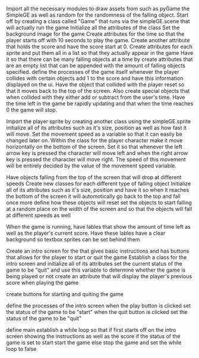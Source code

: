 Import all the necessary modules to draw assets from such as pyGame the SimpleGE as well as random for the randomness of the falling object.
Start off by creating a class called "Game" that runs via the simpleGE.scene that will actually run the game
  Initialize all the attributes of the class
    Set the background image for the game
    Create attributes for the time so that the player starts off with 10 seconds to play the game. Create another attribute that holds the score and have the score start at 0.
    Create attributes for each sprite and put them all in a list so that they actually appear in the game
    Have it so that there can be many falling objects at a time by create attributes that are an empty list that can be appended with the amount of falling objects specified.
  define the processes of the game itself
    whenever the player collides with certain objects add 1 to the score and have this information displayed on the ui. Have the object that collided with the player reset so that it moves back to the top of the screen. Also create special objects that when collided with they either add or subtract from the user's time.
    Have the time left in the game be rapidly updating and that when the time reaches 0 the game will stop.

Import the player sprite by creating another class using the simpleGE.sprite
  initialize all of its attributes such as it's size, position as well as how fast it will move. Set the movement speed as a variable so that it can easily be changed later on.
  Within the class for the player character make it move horizontally on the bottom of the screen. Set it so that whenever the left arrow key is pressed the character will move left and when the right arrow key is pressed the character will move right.
  The speed of this movement will be entirely decided by the value of the movement speed variable.

Have objects falling from the top of the screen that will drop at different speeds
Create new classes for each different type of falling object
  Initialize all of its attributes such as it's size, position and have it so when it reaches the bottom of the screen it will automotically go back to the top and fall once more
  define how these objects will reset
    set the objects to start falling at a random place on the width of the screen and so that the objects will fall at different speeds as well


When the game is running, have lables that show the amount of time left as well as the player's current score. Have these lables have a clear background so textbox sprites can be set behind them

Create an intro screen for the that gives basic instructions and has buttons that allows for the player to start or quit the game
Establish a class for the intro screen and initialize all of its attributes
  set the current status of the game to be "quit" and use this variable to determine whether the game is being played or not
  create an attribute that will display the player's previous score when playing the game

  create buttons for starting and quiting the game

  define the processes of the intro screen
    when the play button is clicked set the status of the game to be "start"
    when the quit button is clicked set the status of the game to be "quit"



define main
  establish a while loop so that if first starts off on the intro screen showing the instructions as well as the score
    if the status of the game is set to start
      start the game
    else
      stop the game and set the while loop to false
